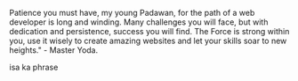 Patience you must have, my young Padawan, for the path of a web developer is long and winding. Many challenges you will face, but with dedication and persistence, success you will find. The Force is strong within you, use it wisely to create amazing websites and let your skills soar to new heights." - Master Yoda.

isa ka phrase